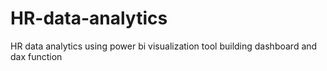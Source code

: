 # HR-data-analytics
HR data analytics using power bi visualization tool building dashboard and dax function 
